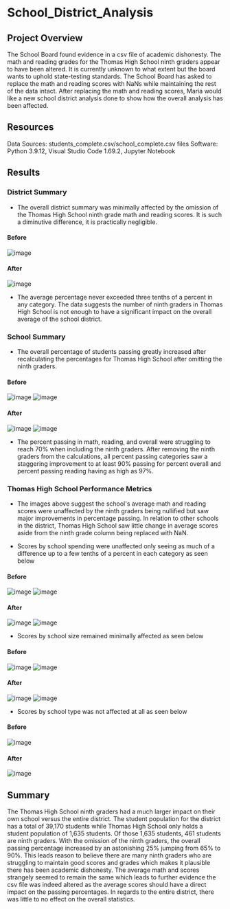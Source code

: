# School_District_Analysis

## Project Overview
The School Board found evidence in a csv file of academic dishonesty. The math and reading grades for the Thomas High School ninth graders appear to have been altered. It is currently unknown to what extent but the board wants to uphold state-testing standards. The School Board has asked to replace the math and reading scores with NaNs while maintaining the rest of the data intact. After replacing the math and reading scores, Maria would like a new school district analysis done to show how the overall analysis has been affected.

## Resources
Data Sources: students_complete.csv/school_complete.csv files
Software: Python 3.9.12, Visual Studio Code 1.69.2, Jupyter Notebook

## Results

### District Summary
- The overall district summary was minimally affected by the omission of the Thomas High School ninth grade math and reading scores. It is such a diminutive difference, it is practically negligible.
#### Before
![image](https://user-images.githubusercontent.com/86776606/180700619-91d15811-1875-4bfe-9986-4d59bb4d9857.png)
#### After
![image](https://user-images.githubusercontent.com/86776606/180700665-cad5a3db-6a3f-49f8-b451-b3226e7b5504.png)

- The average percentage never exceeded three tenths of a percent in any category. The data suggests the number of ninth graders in Thomas High School is not enough to have a significant impact on the overall average of the school district.

### School Summary
- The overall percentage of students passing greatly increased after recalculating the percentages for Thomas High School after omitting the ninth graders.
#### Before
![image](https://user-images.githubusercontent.com/86776606/180703042-49813a80-e2e7-4974-b026-7d56abdcc5e9.png)
![image](https://user-images.githubusercontent.com/86776606/180701778-2e6ef2ae-60be-4ef3-b2a8-3a7fa960703e.png)
#### After
![image](https://user-images.githubusercontent.com/86776606/180703070-e0e67751-81d9-439b-8503-a264b0dfbd8e.png)
![image](https://user-images.githubusercontent.com/86776606/180701845-fa6e9f39-33cd-471b-8063-4c40a4df600b.png)

- The percent passing in math, reading, and overall were struggling to reach 70% when including the ninth graders. After removing the ninth graders from the calculations, all percent passing categories saw a staggering improvement to at least 90% passing for percent overall and percent passing reading having as high as 97%.

### Thomas High School Performance Metrics
- The images above suggest the school's average math and reading scores were unaffected by the ninth graders being nullified but saw major improvements in percentage passing. In relation to other schools in the district, Thomas High School saw little change in average scores aside from the ninth grade column being replaced with NaN.


- Scores by school spending were unaffected only seeing as much of a difference up to a few tenths of a percent in each category as seen below
#### Before
![image](https://user-images.githubusercontent.com/86776606/180885362-6ff0c48f-208e-49c4-809e-44227f55b732.png)
![image](https://user-images.githubusercontent.com/86776606/180885177-5e22b592-9f8a-4148-8033-6a26a0671ab3.png)
#### After
![image](https://user-images.githubusercontent.com/86776606/180885484-f00106fa-d808-40d3-881a-8c782b17f2b9.png)
![image](https://user-images.githubusercontent.com/86776606/180885537-2a2fff45-4752-47bd-9832-65ff7214478d.png)


- Scores by school size remained minimally affected as seen below
#### Before
![image](https://user-images.githubusercontent.com/86776606/180886142-bfb62aa6-a239-4ca6-b617-a3cc9fc1b2ee.png)
![image](https://user-images.githubusercontent.com/86776606/180886178-ea56ffe5-d839-427b-b1df-680b25860c65.png)
#### After
![image](https://user-images.githubusercontent.com/86776606/180886342-fcef1bdc-3f20-49f6-916e-a9d5fdd8ed0a.png)
![image](https://user-images.githubusercontent.com/86776606/180886370-f2d114ba-f32f-4b46-b1d3-21d4783d2854.png)


- Scores by school type was not affected at all as seen below
#### Before
![image](https://user-images.githubusercontent.com/86776606/180886811-958add2a-6bf1-4a8b-acfe-471623f20e73.png)
#### After
![image](https://user-images.githubusercontent.com/86776606/180886854-60a8c097-eec2-485d-91ef-62ac9702695e.png)

## Summary
The Thomas High School ninth graders had a much larger impact on their own school versus the entire district. The student population for the district has a total of 39,170 students while Thomas High School only holds a student population of 1,635 students. Of those 1,635 students, 461 students are ninth graders. With the omission of the ninth graders, the overall passing percentage increased by an astonishing 25% jumping from 65% to 90%. This leads reason to believe there are many ninth graders who are struggling to maintain good scores and grades which makes it plausible there has been academic dishonesty. The average math and scores strangely seemed to remain the same which leads to further evidence the csv file was indeed altered as the average scores should have a direct impact on the passing percentages. In regards to the entire district, there was little to no effect on the overall statistics.
